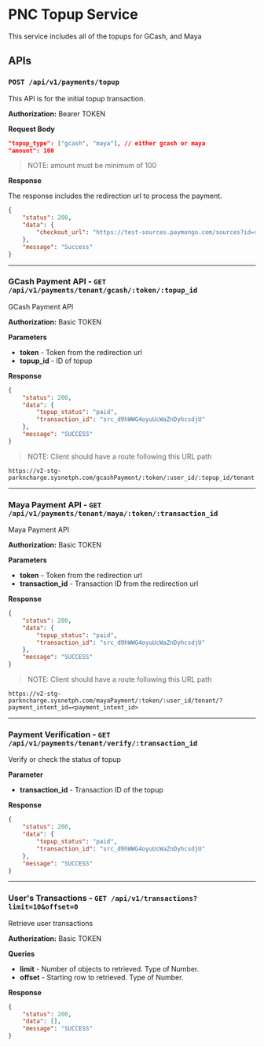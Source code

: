 # PNC Topup Service

This service includes all of the topups for GCash, and Maya

## APIs

### `POST /api/v1/payments/topup`

This API is for the initial topup transaction.

**Authorization:** Bearer TOKEN

**Request Body**

```json
"topup_type": ["gcash", "maya"], // either gcash or maya
"amount": 100
```

> NOTE: amount must be minimum of 100

**Response**

The response includes the redirection url to process the payment.

```json
{
	"status": 200,
	"data": {
		"checkout_url": "https://test-sources.paymongo.com/sources?id=src_JwZXkcfngyRdBMU72RfCH3D9"
	},
	"message": "Success"
}
```

---

### GCash Payment API - `GET /api/v1/payments/tenant/gcash/:token/:topup_id`

GCash Payment API

**Authorization:** Basic TOKEN

**Parameters**

- **token** - Token from the redirection url
- **topup_id** - ID of topup

**Response**

```json
{
	"status": 200,
	"data": {
		"topup_status": "paid",
		"transaction_id": "src_d9hWWG4oyuUcWaZnDyhcsdjU"
	},
	"message": "SUCCESS"
}
```

> NOTE: Client should have a route following this URL path

`https://v2-stg-parkncharge.sysnetph.com/gcashPayment/:token/:user_id/:topup_id/tenant`

---

### Maya Payment API - `GET /api/v1/payments/tenant/maya/:token/:transaction_id`

Maya Payment API

**Authorization:** Basic TOKEN

**Parameters**

- **token** - Token from the redirection url
- **transaction_id** - Transaction ID from the redirection url

**Response**

```json
{
	"status": 200,
	"data": {
		"topup_status": "paid",
		"transaction_id": "src_d9hWWG4oyuUcWaZnDyhcsdjU"
	},
	"message": "SUCCESS"
}
```

> NOTE: Client should have a route following this URL path

`https://v2-stg-parkncharge.sysnetph.com/mayaPayment/:token/:user_id/tenant/?payment_intent_id=<payment_intent_id>`

---

### Payment Verification - `GET /api/v1/payments/tenant/verify/:transaction_id`

Verify or check the status of topup

**Parameter**

- **transaction_id** - Transaction ID of the topup

**Response**

```json
{
	"status": 200,
	"data": {
		"topup_status": "paid",
		"transaction_id": "src_d9hWWG4oyuUcWaZnDyhcsdjU"
	},
	"message": "SUCCESS"
}
```

---

### User's Transactions - `GET /api/v1/transactions?limit=10&offset=0`

Retrieve user transactions

**Authorization:** Basic TOKEN

**Queries**

- **limit** - Number of objects to retrieved. Type of Number.
- **offset** - Starting row to retrieved. Type of Number.

**Response**

```json
{
	"status": 200,
	"data": [],
	"message": "SUCCESS"
}
```
